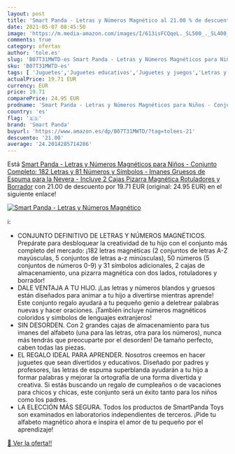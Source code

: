 ```yaml
---
layout: post
title: 'Smart Panda - Letras y Números Magnético al 21.00 % de descuento'
date: 2021-05-07 08:45:50
image: 'https://m.media-amazon.com/images/I/613isFCQqeL._SL500_._SL400_.jpg'
comments: true
category: ofertas
author: 'tole.es'
slug: 'B07T31MWTD-es Smart Panda - Letras y Números Magnéticos para Niños -...'
sku: 'B07T31MWTD-es'
tags: [ 'Juguetes','Juguetes educativos','Juguetes y juegos','Letras y números magnéticos para niños','Tarjetas didácticas','rotuladores','smart panda', ]
actualPrice: 19.71 EUR
currency: EUR
price: 19.71
comparePrice: 24.95 EUR
prodname: 'Smart Panda - Letras y Números Magnéticos para Niños - Conjunto Completo: 182 Letras y 81 Números y Símbolos - Imanes Gruesos de Espuma para la Nevera - Incluye 2 Cajas  Pizarra Magnética  Rotuladores y Borrador'
country: 'es'
flag: '🇪🇸'
brand: 'Smart Panda'
buyurl: 'https://www.amazon.es/dp/B07T31MWTD/?tag=tolees-21'
descuento: '21.00'
average: '24.2014285714286'
---
```


Está [Smart Panda - Letras y Números Magnéticos para Niños - Conjunto Completo: 182 Letras y 81 Números y Símbolos - Imanes Gruesos de Espuma para la Nevera - Incluye 2 Cajas  Pizarra Magnética  Rotuladores y Borrador](https://www.amazon.es/dp/B07T31MWTD/?tag=tolees-21) con 21.00 de descuento por 19.71 EUR (original: 24.95 EUR) en el siguiente enlace!

[![Smart Panda - Letras y Números Magnético](https://m.media-amazon.com/images/I/613isFCQqeL._SL500_._SL400_.jpg)](https://www.amazon.es/dp/B07T31MWTD/?tag=tolees-21)

ℹ️:

- CONJUNTO DEFINITIVO DE LETRAS Y NÚMEROS MAGNÉTICOS. Prepárate para desbloquear la creatividad de tu hijo con el conjunto más completo del mercado: ¡182 letras magnéticas (2 conjuntos de letras A-Z mayúsculas, 5 conjuntos de letras a-z minúsculas), 50 números (5 conjuntos de números 0-9) y 31 símbolos adicionales, 2 cajas de almacenamiento, una pizarra magnética con dos lados, rotuladores y borrador!
- DALE VENTAJA A TU HIJO. ¡Las letras y números blandos y gruesos están diseñados para animar a tu hijo a divertirse mientras aprende! Este conjunto regalo ayudará a tu pequeño genio a deletrear palabras nuevas y hacer oraciones. ¡También incluye números magnéticos coloridos y símbolos de lenguajes extranjeros!
- SIN DESORDEN. Con 2 grandes cajas de almacenamiento para tus imanes del alfabeto (una para las letras, otra para los números), nunca más tendrás que preocuparte por el desorden! De tamaño perfecto, caben todas las piezas.
- EL REGALO IDEAL PARA APRENDER. Nosotros creemos en hacer juguetes que sean divertidos y educativos. Diseñado por padres y profesores, las letras de espuma superblanda ayudarán a tu hijo a formar palabras y mejorar la ortografía de una forma divertida y creativa. Si estás buscando un regalo de cumpleaños o de vacaciones para chicos y chicas, este conjunto será un éxito tanto para los niños como los padres.
- LA ELECCIÓN MÁS SEGURA. Todos los productos de SmartPanda Toys son examinados en laboratorios independientes de terceros. ¡Pide tu alfabeto magnético ahora e inspira el amor de tu pequeño por el aprendizaje!

[🛒 Ver la oferta!!](https://www.amazon.es/dp/B07T31MWTD/?tag=tolees-21)
